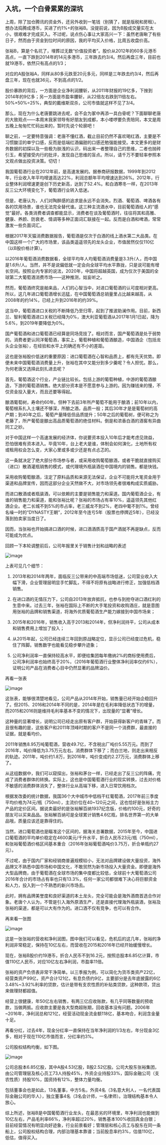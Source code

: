 ## 入坑，一个白骨累累的深坑
上周，除了加仓腾讯的资金外，还另外收到一笔钱（别猜了，就是版税和房租）。想办法捣腾成港币，买进了约1%+的张裕B。没提前说，因为B股成交量实在太小，很艰难才完成买入。不过呢，说点伤心事让大家高兴一下：虽然老唐瞅了有些日子，然而由于资金到位时间的原因，我的平均买入价格，比周五收盘价高。

 

张裕B，算是个名坑了，埋葬过无数“价值投资者”。股价从2012年的60多元港币高点，一直下跌到2014年的14元多港币，三年跌去约3/4。然后再盘三年，目前也就19港币，依然只有高点的1/3；

 

对应的A股张裕A，同样从80多元跌至20元多元，同样是三年跌去约3/4，然后再盘三年，现在也就36元，不到高点的1/2。

 

股价暴跌的背后，一方面是企业净利润腰斩，从2011年财报的19亿多，下挫到2014年的9亿多；另一方面是市盈率腰斩，从22倍左右跌到11倍左右。50%×50%=25%，典型的戴维斯双杀，公司市值就这样不见了3/4。

 

那么，现在为什么老唐要跳进去呢，会不会为冢中再添一具白骨呢？下面聊聊老唐的大致观点——本周末我家领导有好朋友到成都，本小喽啰要负责陪同，本文是周五晚上匆匆忙忙码出来的，暂时先说个轮廓吧！

 

聊之前，一定要特意强调：老唐不懂红酒，截止目前仍然不喜欢喝红酒，主要是不习惯酸涩的单宁口感，反而是低端红酒偏甜的口感还勉强能接受。本文更多的是财务数据的初探以及一些极为肤浅的认识，码出来一者整理自己的思维，二者也抛砖引玉，希望接受内行的批评，发现自己思维的盲点。所以，请千万不要轻率参照本文观点做出投资决策。切切！

 

我国葡萄酒行业在2012年前，是高速发展的。据券商研报数据，1999年到2012年，行业收入年平均增速高达22%，利润总额年平均增速达到26%。2012年，行业整体利润增速更是创下历史新高，达到了52.4%。和白酒寒冬一样，在2013年反三公大环境变化下，葡萄酒行业转入低迷。

 

但是，老唐认为，人们对陶醉感的追求是永远不会消失。烈酒、葡萄酒、啤酒各有各的饮用场景，谁也无法完全替代谁。这三种主流酒水中，目前葡萄酒给人的“感觉”最好。各类消费者调查都能显示，消费者在谈及葡萄酒时，往往将其和高雅、健康、养颜、防衰老、情调等多种正面词汇联接在一起。反而是白酒和啤酒，常常激发一些负面词汇。

 

根据2017年天猫消费数据报告，葡萄酒是仅次于白酒的线上酒水第二大品类。在中国这样一个广大的市场里，该品类遥遥领先的龙头企业，市值居然仅仅110亿（以B股价格计算）。

 

以2016年葡萄酒消费数据看，全球平均年人均葡萄酒消费量是3.3升/人，而中国是1.6升/人。当然，并不是说偏低就一定会向全球平均水平靠拢，只是说可能有增长空间。按照业内专家的说法，2020年，中国将超越英国，成为仅次于美国的全球第二大葡萄酒消费市场——这种推测，姑妄听之。

 

然而，葡萄酒终究是舶来品，人们的心智当中，对进口葡萄酒的认可度相对更高。所以，这几年进口葡萄酒增长迅猛，在中国葡萄酒总销量里占比越来越高，从2008年的约14%，已经上升到2016年的约39%。

 

这当中，葡萄酒进口关税的不断降低乃至归零，起到了推波助澜作用。目前，新西兰、智利葡萄酒进口关税已经降为0%，澳大利亚葡萄酒从2017年1月1日起，降为5.6%，到2019年要降低为0%。

 

国产葡萄酒和进口葡萄酒已经算是同场竞技了。相对而言，国产葡萄酒是处于弱势的。消费者更认同洋葡萄酒，事实上，葡萄种植和葡萄酒酿造，中国酒企（包括龙头企业张裕），在经验和水平上的确还有不小的差距。

 

这也是张裕股价低迷的重要原因：进口葡萄酒在心智和品质上，都有先天优势。即便未来中国葡萄酒消费量上升，张裕在其中又能分到多少羹呢？令人担忧。那么，为何老唐又选择此刻扎进去呢？

 

首先，葡萄酒这个行业，产业链比较长。包括上游的葡萄种植，中游的葡萄酒酿造，下游的葡萄酒销售。绝大部分资本是不愿意参与上游的。因为赚钱来的慢，不仅资金投入量大，而且还要等得起。

 

酿酒葡萄树，寿命约60年。但种下去前3年所产葡萄不能用于酿酒；前10年以内，葡萄根系扎入土壤还不够深，所酿之酒，品质一般；其后30年才是是葡萄树的高产期；到40年之后，葡萄产量降低但品质提升；50年之后的葡萄树，便可称之为老藤了，所产葡萄是酿出高品质葡萄酒的绝佳材料。倒是和浓香白酒的酒窖有异曲同工之妙。

 

对于中国这样一个高速发展的经济体，你说要资本投入10年后才能考虑见效益，恐怕很难有资本进入。毕竟10年，台上老大是谁，体制会如何演化，土地所有权或租用权会怎么变，大家心里或多或少还是有点忐忑的。

 

这一条就决定了绝大部分市场参与者，或采用收购葡萄酿酒，或者干脆就直接购买（进口）散酒灌瓶销售的模式，或代理境外瓶装酒在中国境内的销售。都是快钱。

 

采用收购葡萄酿酒，注定了原料品质和来源无法保证，企业不可能将大笔资金用于渠道和品牌宣传，因而这部分企业天然做不大，对市场领先者很难构成实质威胁。

 

而进口散酒或者瓶装酒，可以依赖的主要是销售能力和渠道。国内葡萄酒企业，有谁的销售能力和渠道，能和张裕比呢？张裕的市场占有率10%，遥遥领先其他红酒企业。老二长城不到5%的市占率，老三威龙不到2%，老四中葡不到1%。曾经名噪一时的“DYNASTY王朝”，2012年至今连亏5年（股票也停牌近5年），已经没落到拍卖家当度日了。

 

因而，当张裕也开始搞进口酒的时候，进口酒酒质高于国产酒就不再是缺点，反而可能成为优点。

 

回顾一下本轮调整前后，公司年报里关于销售计划和战略的表述

![image](https://github.com/fengyumozhu/tsf/assets/6201828/fe70dae5-b1e3-410e-a5e6-46316e855819)


上表可见几个细节：

1. 2013年和2014年两年，面临反三公带来的中高端市场低迷，公司营业收入大幅下滑，企业管理层明显手忙脚乱，不得不将原有战略进行修正，加强低档酒销售。

2. 在进口酒的无情压力下，公司自2013年放弃抵抗，也参与到抢夺进口酒红利的生意中来。过去三年，张裕在国际上不断的大手笔投资和收购酒庄，就是意图用张裕的品牌和销售渠道，将海外优质葡萄酒生产能力嫁接到中国市场来；

3. 2015年和2016年，销售收入高于2013和2014年，但净利润持平，公司从成本和销售费用上增加了投入；

4. 从2015年起，公司已经连续三年回到原战略定位，显示公司已经度过危机，稳住了阵脚。销售数字也能看见稳步攀升迹象；

5. 公司净利润率一直保持较高水平，即便给集团每年缴纳2%的商标使用费后，公司净利润率也始终高于20%，（2016年葡萄酒行业整体净利润率仅约6%），证明公司产品在消费者心目中仍然显著的品牌溢价。

 

再看一张表

![image](https://github.com/fengyumozhu/tsf/assets/6201828/91275c26-c76e-48b5-b503-5d6f5e92882a)


这张表，能够很清楚地看见，公司产品从2014年开始，销售量已经开始企稳回升了。但2015、2016和2014年不同的是，2014年是在毛利率降低状态下的增量，而2015和2016则是维持毛利率基本不变的情况下，出现量的“显著”增长。

 

这种量的显著增长，说明公司已经走出原有客户群，开始获得新客户的青睐了。而且很有趣的是，这些客户和2011年顶峰时期的客户不是同一个消费群，最直接的证据，就是看均价。

 

2011年销售8.95万吨葡萄酒，营收49.7亿，不含税出厂吨价5.55万元。而到了2016年，吨价降低为3.75万元左右。消费群体下移了；而白兰地，则走出来相反的轨迹。2011年，吨价约1.8万，到2016年，吨价变成约2.27万元，消费群体上移了。

 

从这组数据中，我们可以窥探出，张裕和茅台一样，已经走出了反三公的阵痛，完成了消费者群体的转换。实际上，这也是中国葡萄酒行业的现实转换，过去对价格不敏感的消费群体消失了，整体行业从高端下移，进入日常饮用档次。

 

根据发改委的统计数据，我国36个大中城市中低档干红葡萄酒，2017年前三季度平均价格为74元/瓶（750ml），主流价位在40~120元之间，这也恰好是张裕主力产品的定价区间。据说卖最好的是张裕解百纳1937纪念版，价格约100元，好奇的朋友可以买来品品。张裕解百纳可是全球累计销售4.6亿瓶，排名世界第一的大单品哦，质量应该还是靠得住的。

 

当然，进口葡萄酒也是瞄准这个区间的，据海关总署数据，2015年至今，中国进口葡萄酒的平均单价稳定在4600美元/千升水平，折合人民币23元/瓶（750ml），和张裕葡萄酒价格区间基本重合（2016年张裕葡萄酒吨价3.75万，折合单瓶约27元）。

 

不过呢，由于国内厂家和经销商普遍规模较小，无法对品牌建设做大量投资，海外品牌又不熟悉中国市场和中国文化，不敢贸然为新市场投入大量资金。即便是海外大型品牌商，由于葡萄酒在全球市场的集中度都比较低，全球前十大葡萄酒公司2016年合计的市场占有率也只有13.3%，任何一家公司都很难下决心将巨额资金和人力，投入到一个不熟悉的新兴市场去。

 

此时，拥有品牌美誉度和良好渠道的本土龙头，完全可能会是海外酒商首选合作对象。老唐个人认为，不管是引入海外原酒生产，还是直接代理海外瓶装酒，张裕及张裕的渠道，都是可以大有作为的。进口酒不仅有竞争，也可以有合作。

 

再来看一张图 

![image](https://github.com/fengyumozhu/tsf/assets/6201828/0dd7d944-4513-4149-b633-b1e95bd8e3fd)


这是一张张裕的营收和净利润图，图中我们可以看见，危机后的这几年，张裕的净利润非常稳定，保持在10亿左右，而营收在2015和2016年已经开始缓慢增长。

 

现在，张裕B股价约19港币，折合人民币不到16.2元，按照总股本6.85亿计算，市值110亿人民币，对应10亿左右净利润，市盈率11倍。

 

张裕的资产负债表非常干净简单。以三季报为例，可以简化为货币类资产22亿，经营类资产99亿，资产合计121亿，有息负债约9亿，主要部分是去年底披露的6亿3.48%~3.92%利率的贷款，估计是带有支农性质的补贴类贷款，这种款项，贷出来做理财都超值。

 

经营上很健康，年50亿左右销售，有两三亿应收账款，有几乎同等数量的预收款，当做两抵。应收款主要是各大型商超账期，回收基本没有问题。2006年~2016年，净利润总和121亿，经营活动现金流金额118亿，基本吻合，利润含金量十足。

 

再看分红，过去4年，现金分红率一直保持在当年净利润的1/3左右，年分现金3亿多，相对于现在110亿市值而言，分红率约3%。

 

公司股权结构均衡，如下图。

![image](https://github.com/fengyumozhu/tsf/assets/6201828/e1080c95-a939-4758-8515-7bea7a5de1db)


公司总股本6.85亿股，其中A股4.53亿股，B股2.52亿股。公司大股东张裕集团，由公司管理层及核心员工73人持股45%，外资企业持股33%，国际金融公司（支农性质）持股10%，国资持有12%，整体力量均衡。

 

包括董事会也是如此，13名董事，中方5名，外资4名（3名意大利人，一名代表国际金融公司的华人），独立董事4名（3名会计师，一名律师）。治理结构基本令人放心。

 

综上所述，张裕B是中国葡萄酒行业龙头，在最恶劣的环境里，年净利润也能做到10亿左右，产品毛利率66%，净利率超过20%，销售基本100%收回真金白银；目前经营情况有明显向好迹象，行业前景看好；管理层和核心员工与股东在同一条船上，公司股权结构合理，内部治理基本靠谱；当前股息率约3%，估值110亿，低估，值得买入。
